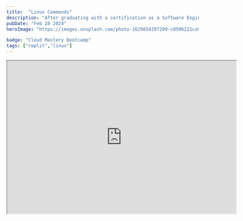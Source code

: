 ```yaml
---
title:  "Linux Commands"
description: "After graduating with a certification as a Software Engineer, I started exploring other fields like cybersecurity and cloud computing...."
pubDate: "Feb 28 2024"
heroImage: "https://images.unsplash.com/photo-1629654297299-c8506221ca97?auto=format&fit=crop&w=927&h=927"

badge: "Cloud Mastery Bootcamp"
tags: ["replit","linux"]
---
```



<iframe src="https://replit.com/@hcoco1/Bashterminal?embed=true" width="600" height="400"></iframe>